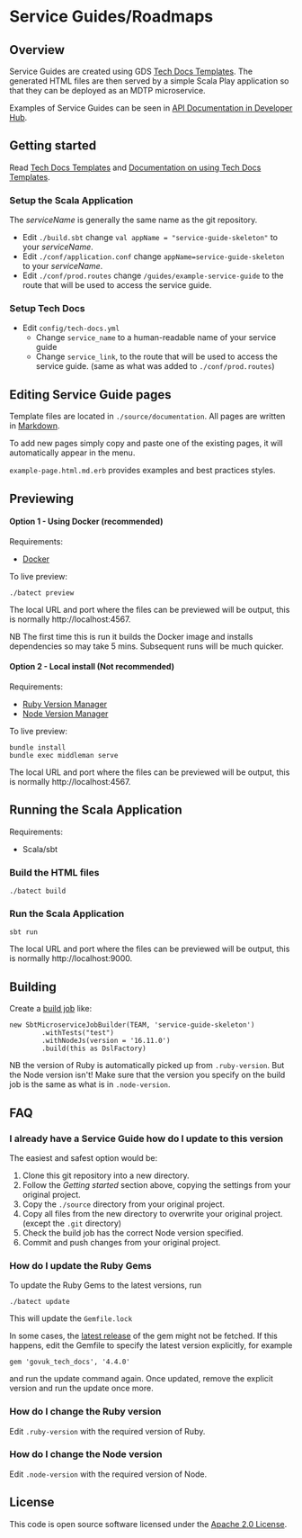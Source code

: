 # Service Guides/Roadmaps

## Overview

Service Guides are created using GDS [Tech Docs Templates](https://github.com/alphagov/tech-docs-template).
The generated HTML files are then served by a simple Scala Play application so that they can be deployed
as an MDTP microservice.

Examples of Service Guides can be seen in [API Documentation in Developer Hub](https://developer.service.hmrc.gov.uk/api-documentation/docs/api).

## Getting started

Read [Tech Docs Templates][tdt] and [Documentation on using Tech Docs Templates](https://tdt-documentation.london.cloudapps.digital/#technical-documentation-template).

### Setup the Scala Application

The _serviceName_ is generally the same name as the git repository.

* Edit `./build.sbt` change `val appName = "service-guide-skeleton"` to your _serviceName_.
* Edit `./conf/application.conf` change `appName=service-guide-skeleton` to your _serviceName_.
* Edit `./conf/prod.routes` change `/guides/example-service-guide` to the route that will be used to access the service guide.

### Setup Tech Docs

* Edit `config/tech-docs.yml`
  * Change `service_name` to a human-readable name of your service guide
  * Change `service_link`, to the route that will be used to access the service guide. (same as what was added to `./conf/prod.routes`)

## Editing Service Guide pages

Template files are located in `./source/documentation`. All pages are written in [Markdown](https://en.wikipedia.org/wiki/Markdown).

To add new pages simply copy and paste one of the existing pages, it will automatically appear in the menu.

`example-page.html.md.erb` provides examples and best practices styles.

## Previewing

#### Option 1 - Using Docker (recommended)

Requirements:
* [Docker](https://www.docker.com/)

To live preview:
```
./batect preview
```
The local URL and port where the files can be previewed will be output, this is normally http://localhost:4567.

NB The first time this is run it builds the Docker image and installs dependencies so may take 5 mins.
Subsequent runs will be much quicker.

#### Option 2 - Local install (Not recommended)

Requirements:
* [Ruby Version Manager][rbenv]
* [Node Version Manager][nodenv]

To live preview:
```
bundle install
bundle exec middleman serve
```
The local URL and port where the files can be previewed will be output, this is normally http://localhost:4567.

## Running the Scala Application

Requirements:
* Scala/sbt

### Build the HTML files
```
./batect build
```
### Run the Scala Application
```
sbt run
```

The local URL and port where the files can be previewed will be output, this is normally http://localhost:9000.

## Building

Create a [build job](https://github.com/hmrc/build-jobs) like:
```
new SbtMicroserviceJobBuilder(TEAM, 'service-guide-skeleton')
        .withTests("test")
        .withNodeJs(version = '16.11.0')
        .build(this as DslFactory)
```

NB the version of Ruby is automatically picked up from `.ruby-version`. But the Node version isn't! Make sure that the 
version you specify on the build job is the same as what is in `.node-version`.

## FAQ

### I already have a Service Guide how do I update to this version

The easiest and safest option would be:

1. Clone this git repository into a new directory.
2. Follow the _Getting started_ section above, copying the settings from your original project.
3. Copy the `./source` directory from your original project.
4. Copy all files from the new directory to overwrite your original project. (except the `.git` directory)
5. Check the build job has the correct Node version specified.
6. Commit and push changes from your original project.

### How do I update the Ruby Gems
To update the Ruby Gems to the latest versions, run
```
./batect update
```
This will update the `Gemfile.lock`

In some cases, the [latest release](https://github.com/alphagov/tech-docs-gem/releases) of the gem might not be fetched.
If this happens, edit the Gemfile to specify the latest version explicitly, for example
```
gem 'govuk_tech_docs', '4.4.0'
```
and run the update command again. Once updated, remove the explicit version and run the update once more.

### How do I change the Ruby version
Edit `.ruby-version` with the required version of Ruby.


### How do I change the Node version
Edit `.node-version` with the required version of Node.

[tdt]: https://github.com/alphagov/tech-docs-template
[rbenv]: https://github.com/rbenv/rbenv
[nodenv]: https://github.com/nodenv/nodenv

## License
This code is open source software licensed under the [Apache 2.0 License]("http://www.apache.org/licenses/LICENSE-2.0.html").
